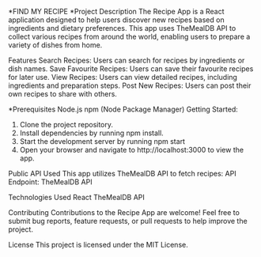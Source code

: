 *FIND MY RECIPE
*Project Description
The Recipe App is a React application designed to help users discover new recipes based on ingredients and dietary preferences. This app uses TheMealDB API to collect various recipes from around the world, enabling users to prepare a variety of dishes from home.

Features
Search Recipes: Users can search for recipes by ingredients or dish names.
Save Favourite Recipes: Users can save their favourite recipes for later use.
View Recipes: Users can view detailed recipes, including ingredients and preparation steps.
Post New Recipes: Users can post their own recipes to share with others.

*Prerequisites
 Node.js
 npm (Node Package Manager)
Getting Started:
1. Clone the project repository.
2. Install dependencies by running npm install. 
3. Start the development server by running npm start
4. Open your browser and navigate to http://localhost:3000 to view the app.

Public API Used
This app utilizes TheMealDB API to fetch recipes:
API Endpoint: TheMealDB API

Technologies Used
React
TheMealDB API

Contributing
Contributions to the Recipe App are welcome! Feel free to submit bug reports, feature requests, or pull requests to help improve the project.

License
This project is licensed under the MIT License.
